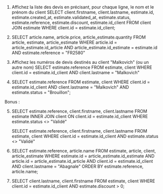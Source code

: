 1. Affichez la liste des devis en précisant, pour chaque ligne, le nom et le prénom du client
SELECT client.firstname, client.lastname, estimate.id, estimate.created_at, estimate.validated_at, estimate.status, estimate.reference, estimate.discount, estimate.id_client FROM client JOIN estimate WHERE client.id = estimate.id_client;

2. 
    SELECT article.name, article.price, article_estimate.quantity
    FROM article, estimate, article_estimate
    WHERE article.id = article_estimate.id_article
    AND article_estimate.id_estimate = estimate.id
    AND estimate.reference = "FR2580"

3. Affichez les numéros de devis destinés au client "Malkovich" (ou un autre nom)
    SELECT estimate.reference
    FROM estimate, client
    WHERE client.id = estimate.id_client
    AND client.lastname = "Malkovich"

4.
    SELECT estimate.reference
    FROM estimate, client
    WHERE client.id = estimate.id_client
    AND client.lastname = "Malkovich"
    AND estimate.status = "Brouillon";

Bonus :

5. 
    SELECT estimate.reference, client.firstname, client.lastname
    FROM estimate
    INNER JOIN client ON client.id = estimate.id_client
    WHERE estimate.status <> "Validé" 

    SELECT estimate.reference, client.firstname, client.lastname
    FROM estimate, client
    WHERE client.id = estimate.id_client
    AND estimate.status <> "Validé" 

6. 
    SELECT estimate.reference, article.name
    FROM estimate, article, client, article_estimate
    WHERE estimate.id = article_estimate.id_estimate
    AND article.id = article_estimate.id_article
    AND client.id = estimate.id_client
    AND client.lastname = "Abagnale"
    ORDER BY estimate.reference, article.name;

7. 
    SELECT client.lastname, client.firstname
    FROM estimate, client
    WHERE client.id = estimate.id_client
    AND estimate.discount > 0;
